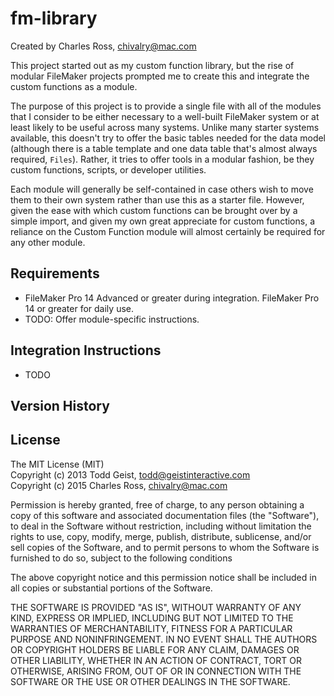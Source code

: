 fm-library
==========

Created by Charles Ross, chivalry@mac.com

This project started out as my custom function library, but the rise of modular FileMaker projects prompted me to create this and integrate the custom functions as a module.

The purpose of this project is to provide a single file with all of the modules that I consider to be either necessary to a well-built FileMaker system or at least likely to be useful across many systems. Unlike many starter systems available, this doesn't try to offer the basic tables needed for the data model (although there is a table template and one data table that's almost always required, `Files`). Rather, it tries to offer tools in a modular fashion, be they custom functions, scripts, or developer utilities.

Each module will generally be self-contained in case others wish to move them to their own system rather than use this as a starter file. However, given the ease with which custom functions can be brought over by a simple import, and given my own great appreciate for custom functions, a reliance on the Custom Function module will almost certainly be required for any other module.

Requirements
------------

- FileMaker Pro 14 Advanced or greater during integration. FileMaker Pro 14 or greater
for daily use.
- TODO: Offer module-specific instructions.

Integration Instructions
------------------------

- TODO

Version History
---------------

License
-------

The MIT License (MIT)  
Copyright (c) 2013 Todd Geist, todd@geistinteractive.com  
Copyright (c) 2015 Charles Ross, chivalry@mac.com

Permission is hereby granted, free of charge, to any person obtaining a copy of this
software and associated documentation files (the "Software"), to deal in the Software
without restriction, including without limitation the rights to use, copy, modify, merge,
publish, distribute, sublicense, and/or sell copies of the Software, and to permit
persons to whom the Software is furnished to do so, subject to the following conditions

The above copyright notice and this permission notice shall be included in all copies or
substantial portions of the Software.

THE SOFTWARE IS PROVIDED "AS IS", WITHOUT WARRANTY OF ANY KIND, EXPRESS OR IMPLIED,
INCLUDING BUT NOT LIMITED TO THE WARRANTIES OF MERCHANTABILITY, FITNESS FOR A
PARTICULAR PURPOSE AND NONINFRINGEMENT. IN NO EVENT SHALL THE AUTHORS OR COPYRIGHT
HOLDERS BE LIABLE FOR ANY CLAIM, DAMAGES OR OTHER LIABILITY, WHETHER IN AN ACTION
OF CONTRACT, TORT OR OTHERWISE, ARISING FROM, OUT OF OR IN CONNECTION WITH THE
SOFTWARE OR THE USE OR OTHER DEALINGS IN THE SOFTWARE.

